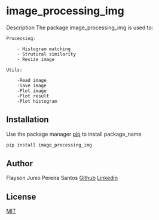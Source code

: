 # image_processing_img

Description The package image_processing_img is used to:

	Processing:

		- Histogram matching
		- Strutural similarity
		- Resize image

	Utils:
	
		-Read image
		-Save image
		-Plot image
		-Plot result
		-Plot histogram

## Installation

Use the package manager [pip](https://pip.pypa.io/en/stable/) to install package_name

```bash
pip install image_processing_img


```

## Author
Flayson Junio Pereira Santos
[Github](https://github.com/FlaysonSantos)
[Linkedin](https://www.linkedin.com/in/flayson-santos/)

## License
[MIT](https://choosealicense.com/licenses/mit/)